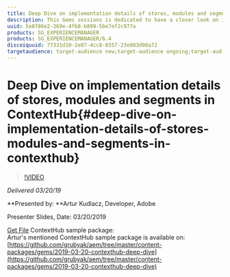 ```yaml
---
title: Deep Dive on implementation details of stores, modules and segments in ContextHub
description: This Gems sessions is dedicated to have a closer look on implementation details of ContextHub stores of different types, using different persistence layers. Custom modules implementation (both via code and configuration using base module renderer), as well as how to organize modules in separate ContextHub modes. Lastly, we will see how ContextHub segment traits are working, how to implement custom comparator and how to instantiate segments programatically.
uuid: 5e8f86e2-269e-4fb8-b899-5be7ef2c977a
products: SG_EXPERIENCEMANAGER
products: SG_EXPERIENCEMANAGER/6.4
discoiquuid: 77331d10-2e87-4cc8-8557-23e983d98a72
targetaudience: target-audience new;target-audience ongoing;target-audience upgrader
---
```


# Deep Dive on implementation details of stores, modules and segments in ContextHub{#deep-dive-on-implementation-details-of-stores-modules-and-segments-in-contexthub}

>[!VIDEO](https://video.tv.adobe.com/v/27010/?quality=9)

*Delivered 03/20/19*

**Presented by: **Artur Kudlacz, Developer, Adobe

Presenter Slides, Date: 03/20/2019

[Get File](assets/aem-gems-contexthubdeepdive-03202019.pdf)
ContextHub sample package:  
Artur's mentioned ContextHub sample package is available on:  
[https://github.com/grubyak/aem/tree/master/content-packages/gems/2019-03-20-contexthub-deep-dive](https://github.com/grubyak/aem/tree/master/content-packages/gems/2019-03-20-contexthub-deep-dive)
